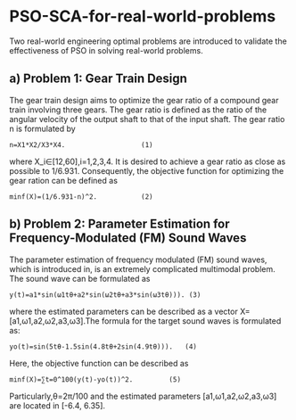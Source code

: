 # PSO-SCA-for-real-world-problems

Two real-world engineering optimal problems are introduced to validate the effectiveness of PSO in solving real-world problems.
## a) Problem 1: Gear Train Design 
The gear train design aims to optimize the gear ratio of a compound gear train involving three gears. The gear ratio is defined as the ratio of the angular velocity of the output shaft to that of the input shaft. The gear ratio n is formulated by
```
n=X1*X2/X3*X4.                   (1)
```
where X_i∈[12,60],i=1,2,3,4. It is desired to achieve a gear ratio as close as possible to 1/6.931. Consequently, the objective function for optimizing the gear ration can be defined as
```
minf(X)=(1/6.931-n)^2.           (2)
```
## b) Problem 2: Parameter Estimation for Frequency-Modulated (FM) Sound Waves
The parameter estimation of frequency modulated (FM) sound waves, which is introduced in, is an extremely complicated multimodal problem. The sound wave can be formulated as 
```
y(t)=a1*sin⁡(ω1tθ+a2*sin⁡(ω2tθ+a3*sin⁡(ω3tθ))). (3)
```
where the estimated parameters can be described as a vector X=[a1,ω1,a2,ω2,a3,ω3].The formula for the target sound waves is formulated as:
```
yo(t)=sin⁡(5tθ-1.5sin⁡(4.8tθ+2sin⁡(4.9tθ))).   (4)
```
Here, the objective function can be described as
```
minf(X)=∑t=0^100(y(t)-yo(t))^2.         (5)
```
Particularly,θ=2π/100 and the estimated parameters [a1,ω1,a2,ω2,a3,ω3] are located in [-6.4, 6.35].
